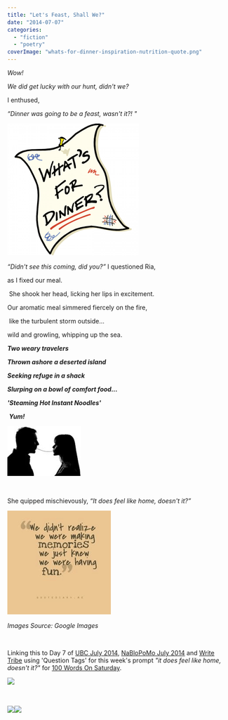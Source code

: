 ```yaml
---
title: "Let's Feast, Shall We?"
date: "2014-07-07"
categories: 
  - "fiction"
  - "poetry"
coverImage: "whats-for-dinner-inspiration-nutrition-quote.png"
---
```


_Wow!_ 

_We did get lucky with our hunt, didn't we?_

I enthused,

_“Dinner was going to be a feast, wasn't it?! "_ 

[![](images/whats-for-dinner-inspiration-nutrition-quote.png)](http://ifsbutsandsetcs.com/wp-content/uploads/2014/07/whats-for-dinner-inspiration-nutrition-quote.png)

_“Didn't see this coming, did you?”_ I questioned Ria,

as I fixed our meal.

 She shook her head, licking her lips in excitement.

Our aromatic meal simmered fiercely on the fire,

 like the turbulent storm outside...

wild and growling, whipping up the sea.

**_Two weary travelers_**

**_Thrown ashore a deserted island_**

**_Seeking refuge in a shack_**

**_Slurping on a bowl of comfort food..._**

**_'Steaming Hot Instant Noodles'_**

 **_Yum!_**

[![](images/15641635-one-caucasian-couple-man-and-woman-eating-the-same-spaghetti-in-studio-silhouette-isolated-on-white-.jpg)](http://ifsbutsandsetcs.com/wp-content/uploads/2014/07/15641635-one-caucasian-couple-man-and-woman-eating-the-same-spaghetti-in-studio-silhouette-isolated-on-white-.jpg)

 

She quipped mischievously, _“It does feel like home, doesn't it?”_

[![](images/f5b028c4dc060aaf347643725b6280d1.jpg)](http://ifsbutsandsetcs.com/wp-content/uploads/2014/07/f5b028c4dc060aaf347643725b6280d1.jpg)

_Images Source: Google Images_

 

Linking this to Day 7 of [UBC July 2014](http://ultimateblogchallenge.com/), [NaBloPoMo July 2014](http://www.blogher.com/nablopomo-july-2014-blogroll) and [Write Tribe](http://writetribe.com/question-tags/) using 'Question Tags' for this week's prompt _"it does feel like home, doesn't it?"_ for [100 Words On Saturday](http://writetribe.com/question-tags/).

[![](images/UBC-banner224.png)](http://ifsbutsandsetcs.com/wp-content/uploads/2014/07/UBC-banner224.png)

 

[![](images/NaBloPoMo_0714_465x287_DECADE_024.jpg)](http://ifsbutsandsetcs.com/wp-content/uploads/2014/07/NaBloPoMo_0714_465x287_DECADE_024.jpg)[![](images/write.jpg)](http://ifsbutsandsetcs.com/wp-content/uploads/2014/07/write.jpg)
